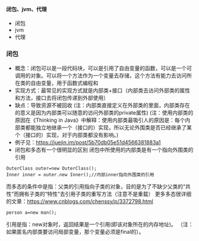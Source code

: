 #### 闭包、jvm、代理
* 闭包
* jvm
* 代理
### 闭包
* 概念：闭包可以是一段代码块，可以是引用了自由变量的函数，可以是一个可调用的对象。可以将一个方法作为一个变量去存储，这个方法有能力去访问所在类的自由变量，用于函数式编程和
* 实现方式：最常见的实现方式就是内部类+接口（内部类去访问外部类的属性和方法，接口去将闭包传递到外部使用）
* 缺点：导致资源不被回收
(注：内部类直接定义在外部类的里面，内部类存在的意义是因为内部类可以随意的访问外部类的private属性)
(注：使用内部类的原因在《Thinking in Java》中解释：使用内部类最吸引人的原因是：每个内部类都能独立地继承一个（接口的）实现，所以无论外围类是否已经继承了某个（接口的）实现，对于内部类都没有影响。)
* 例子见：https://juejin.im/post/5b70db05e51d4566381883a1
* 闭包和多态有一个很明显的区别
闭包中所使用的内部类是有一个指向外围类的引用
```
OuterClass outer=new OuterClass();
Inner inner = outer.new Inner();//内部inner指向外围类的引用
```
而多态的条件中是指：父类的引用指向子类的对象，目的是为了不缺少父类的“共性”而拥有子类的“特性”去引用子类的重写方法（注意不是重载）
更多多态很详细的文章：https://www.cnblogs.com/chenssy/p/3372798.html
```
person a=new man();
```
引用是指：new对象时，返回结果是一个引用(即该对象所在的内存地址)。
（注：如果匿名内部类要访问局部变量，那个变量必须是final的）。
